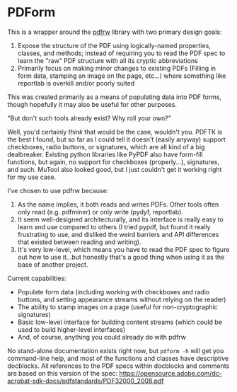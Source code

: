 # PDForm

This is a wrapper around the [pdfrw](https://github.com/pmaupin/pdfrw) library with two primary design goals:

1. Expose the structure of the PDF using logically-named properties, classes, and methods; instead of requiring you to read the PDF spec to learn the "raw" PDF structure with all its cryptic abbreviations
2. Primarily focus on making minor changes to existing PDFs (Filling in form data, stamping an image on the page, etc...) where something like reportlab is overkill and/or poorly suited

This was created primarily as a means of populating data into PDF forms, though hopefully it may also be useful for other purposes.

"But don't such tools already exist? Why roll your own?"

Well, you'd certainly *think* that would be the case, wouldn't you. PDFTK is the best I found, but so far as I could tell it doesn't (easily anyway) support checkboxes, radio buttons, or signatures, which are all kind of a big dealbreaker. Existing python libraries like PyPDF also have form-fill functions, but again, no support for checkboxes (properly...), signatures, and such. MuTool also looked good, but I just couldn't get it working right for my use case.

I've chosen to use pdfrw because:
1. As the name implies, it both reads and writes PDFs. Other tools often only read (e.g. pdfminer) or only write (pydyf, reportlab).
2. It seem well-designed architecturally, and its interface is really easy to learn and use compared to others (I tried pypdf, but found it really frustrating to use, and disliked the weird barriers and API differences that existed between reading and writing).
3. It's very low-level, which means you have to read the PDF spec to figure out how to use it...but honestly that's a good thing when using it as the base of another project.

Current capabilities:
* Populate form data (including working with checkboxes and radio buttons, and setting appearance streams without relying on the reader)
* The ability to stamp images on a page (useful for non-cryptographic signatures)
* Basic low-level interface for building content streams (which could be used to build higher-level interfaces)
* And, of course, anything you could already do with pdfrw

No stand-alone documentation exists right now, but ``pdform -h`` will get you command-line help, and most of the functions and classes have descriptive docblocks. All references to the PDF specs within docblocks and comments are based on this version of the spec: <https://opensource.adobe.com/dc-acrobat-sdk-docs/pdfstandards/PDF32000_2008.pdf>